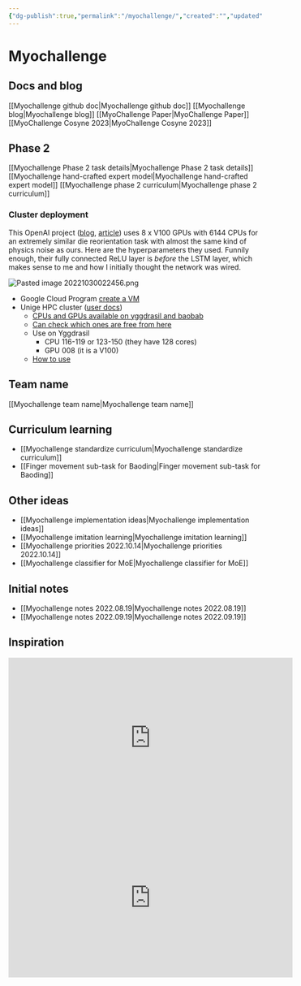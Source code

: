 ```yaml
---
{"dg-publish":true,"permalink":"/myochallenge/","created":"","updated":""}
---
```


# Myochallenge

## Docs and blog
[[Myochallenge github doc\|Myochallenge github doc]]
[[Myochallenge blog\|Myochallenge blog]]
[[MyoChallenge Paper\|MyoChallenge Paper]]
[[MyoChallenge Cosyne 2023\|MyoChallenge Cosyne 2023]]

## Phase 2
[[Myochallenge Phase 2 task details\|Myochallenge Phase 2 task details]]
[[Myochallenge hand-crafted expert model\|Myochallenge hand-crafted expert model]]
[[Myochallenge phase 2 curriculum\|Myochallenge phase 2 curriculum]]

### Cluster deployment
This OpenAI project ([blog](https://openai.com/blog/learning-dexterity/), [article](https://arxiv.org/pdf/1808.00177.pdf)) uses 8 x V100 GPUs with 6144 CPUs for an extremely similar die reorientation task with almost the same kind of physics noise as ours. Here are the hyperparameters they used. Funnily enough, their fully connected ReLU layer is *before* the LSTM layer, which makes sense to me and how I initially thought the network was wired. 

![Pasted image 20221030022456.png](/img/user/images/Pasted%20image%2020221030022456.png)

- Google Cloud Program [create a VM](https://console.cloud.google.com/compute/instancesAdd?project=disco-abacus-367013)
- Unige HPC cluster ([user docs](https://doc.eresearch.unige.ch/hpc/start))
	- [CPUs and GPUs available on yggdrasil and baobab](https://doc.eresearch.unige.ch/hpc/hpc_clusters#for_advanced_users)
	- [Can check which ones are free from here](https://monitor.hpc.unige.ch/dashboards)
	- Use on Yggdrasil
		- CPU 116-119 or 123-150 (they have 128 cores)
		- GPU 008 (it is a V100)
	- [How to use](https://doc.eresearch.unige.ch/hpc/hpc_clusters#for_advanced_users)

## Team name
[[Myochallenge team name\|Myochallenge team name]]

## Curriculum learning
- [[Myochallenge standardize curriculum\|Myochallenge standardize curriculum]]
- [[Finger movement sub-task for Baoding\|Finger movement sub-task for Baoding]]

## Other ideas
- [[Myochallenge implementation ideas\|Myochallenge implementation ideas]]
- [[Myochallenge imitation learning\|Myochallenge imitation learning]]
- [[Myochallenge priorities 2022.10.14\|Myochallenge priorities 2022.10.14]]
- [[Myochallenge classifier for MoE\|Myochallenge classifier for MoE]]

## Initial notes
- [[Myochallenge notes 2022.08.19\|Myochallenge notes 2022.08.19]]
- [[Myochallenge notes 2022.09.19\|Myochallenge notes 2022.09.19]]

## Inspiration
<iframe width="560" height="315" src="https://www.youtube.com/embed/iyMXsvBwHKQ" title="YouTube video player" frameborder="0" allow="accelerometer; autoplay; clipboard-write; encrypted-media; gyroscope; picture-in-picture" allowfullscreen></iframe>
<iframe width="560" height="315" src="https://www.youtube.com/embed/DpKao7kWU40" title="YouTube video player" frameborder="0" allow="accelerometer; autoplay; clipboard-write; encrypted-media; gyroscope; picture-in-picture" allowfullscreen></iframe>
